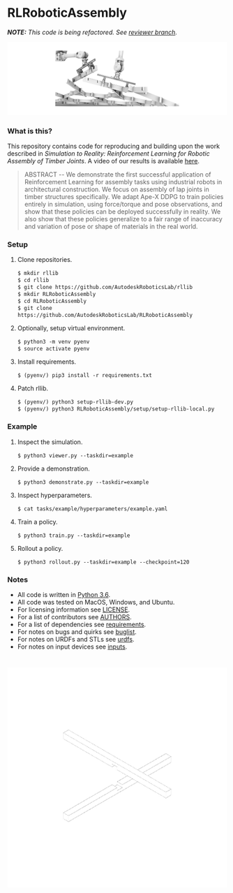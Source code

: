 # RLRoboticAssembly

_**NOTE:** This code is being refactored. See [reviewer branch](https://github.com/AutodeskRoboticsLab/RLRoboticAssembly/tree/reviewer)._

![pbtask](docs/images/header.png)

### What is this?

This repository contains code for reproducing and building upon the work described in
_Simulation to Reality: Reinforcement Learning for Robotic Assembly of Timber Joints_.
A video of our results is available [here](https://vimeo.com/359005752/3a1513ed75).

> ABSTRACT -- We demonstrate the first successful application of Reinforcement Learning
for assembly tasks using industrial robots in architectural construction. We focus on
assembly of lap joints in timber structures specifically. We adapt Ape-X DDPG to train
policies entirely in simulation, using force/torque and pose observations, and show that
these policies can be deployed successfully in reality. We also show that these policies
generalize to a fair range of inaccuracy and variation of pose or shape of materials in
the real world.


### Setup

1. Clone repositories.

    ```
    $ mkdir rllib
    $ cd rllib
    $ git clone https://github.com/AutodeskRoboticsLab/rllib
    $ mkdir RLRoboticAssembly
    $ cd RLRoboticAssembly
    $ git clone https://github.com/AutodeskRoboticsLab/RLRoboticAssembly
    ```

2. Optionally, setup virtual environment.

    ```
    $ python3 -m venv pyenv
    $ source activate pyenv
    ```

3. Install requirements.

    ```
    $ (pyenv/) pip3 install -r requirements.txt
    ```

4. Patch rllib.

    ```
    $ (pyenv/) python3 setup-rllib-dev.py
    $ (pyenv/) python3 RLRoboticAssembly/setup/setup-rllib-local.py
    ```


### Example

1. Inspect the simulation.

    ```
    $ python3 viewer.py --taskdir=example
    ```

2. Provide a demonstration.

    ```
    $ python3 demonstrate.py --taskdir=example
    ```

3. Inspect hyperparameters.
    ```
    $ cat tasks/example/hyperparameters/example.yaml
    ```

4. Train a policy.

    ```
    $ python3 train.py --taskdir=example
    ```

5. Rollout a policy.

    ```
    $ python3 rollout.py --taskdir=example --checkpoint=120
    ```


### Notes

- All code is written in [Python 3.6](https://www.python.org/).
- All code was tested on MacOS, Windows, and Ubuntu.
- For licensing information see [LICENSE](docs/LICENSE.md).
- For a list of contributors see [AUTHORS](docs/AUTHORS.md).
- For a list of dependencies see [requirements](requirements.txt).
- For notes on bugs and quirks see [buglist](docs/buglist.md).
- For notes on URDFs and STLs see [urdfs](docs/urdfs.md).
- For notes on input devices see [inputs](docs/inputs.md).


#

![pbtask](docs/images/singlelap.gif)
